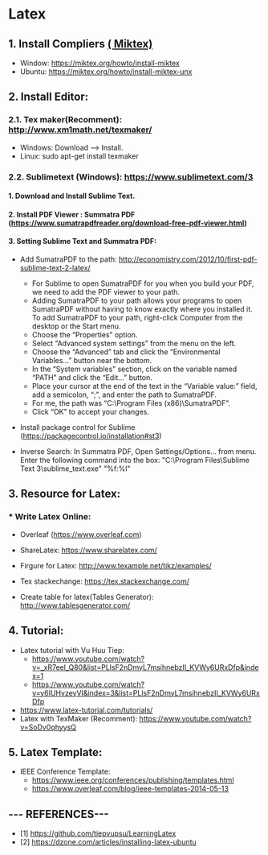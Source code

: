 # Latex 

## 1. Install Compliers [( Miktex)](https://miktex.org/)
- Window: https://miktex.org/howto/install-miktex
- Ubuntu: https://miktex.org/howto/install-miktex-unx

## 2. Install Editor:
### 2.1. Tex maker(Recomment): http://www.xm1math.net/texmaker/
  + Windows: Download --> Install.
  + Linux: sudo apt-get install texmaker

### 2.2. Sublimetext (Windows): https://www.sublimetext.com/3
####  1. Download and Install Sublime Text.
####  2. Install PDF Viewer : Summatra PDF (https://www.sumatrapdfreader.org/download-free-pdf-viewer.html)
####  3. Setting Sublime Text and Summatra PDF:
  - Add SumatraPDF to the path: http://economistry.com/2012/10/first-pdf-sublime-text-2-latex/
    - For Sublime to open SumatraPDF for you when you build your PDF, we need to add the PDF viewer to your path. 
    - Adding SumatraPDF to your path allows your programs to open SumatraPDF without having to know exactly where you installed it. To add SumatraPDF to your path, right-click Computer from the desktop or the Start menu. 
    - Choose the “Properties” option. 
    -  Select “Advanced system settings” from the menu on the left. 
    - Choose the “Advanced” tab and click the “Environmental Variables…” button near the bottom. 
    - In the “System variables” section, click on the variable named “PATH” and click the “Edit…” button.
    - Place your cursor at the end of the text in the “Variable value:” field, add a semicolon, “;”, and enter the path to SumatraPDF. 
    - For me, the path was “C:\Program Files (x86)\SumatraPDF”. 
    - Click “OK” to accept your changes.

  - Install package control for Sublime (https://packagecontrol.io/installation#st3)
  - Inverse Search: In Summatra PDF, Open Settings/Options... from menu. Enter the following command into the box:
    "C:\Program Files\Sublime Text 3\sublime_text.exe" "%f:%l"
    
## 3. Resource for Latex:
###  * Write Latex Online:
  - Overleaf (https://www.overleaf.com)
  - ShareLatex: https://www.sharelatex.com/
  
  - Firgure for Latex: http://www.texample.net/tikz/examples/
  - Tex stackechange: https://tex.stackexchange.com/
  - Create table for latex(Tables Generator): http://www.tablesgenerator.com/
 
## 4. Tutorial:
  - Latex tutorial with Vu Huu Tiep:
    + https://www.youtube.com/watch?v=_xR7eel_Q80&list=PLlsF2nDmyL7msihnebzII_KVWy6URxDfp&index=1
    + https://www.youtube.com/watch?v=y6IUHvzeyVI&index=3&list=PLlsF2nDmyL7msihnebzII_KVWy6URxDfp
  - https://www.latex-tutorial.com/tutorials/  
  - Latex with TexMaker (Recomment): https://www.youtube.com/watch?v=SoDv0qhyysQ
  
## 5. Latex Template:
  - IEEE Conference Template: 
    + https://www.ieee.org/conferences/publishing/templates.html
    + https://www.overleaf.com/blog/ieee-templates-2014-05-13

## --- REFERENCES---
- [1] https://github.com/tiepvupsu/LearningLatex
- [2] https://dzone.com/articles/installing-latex-ubuntu
